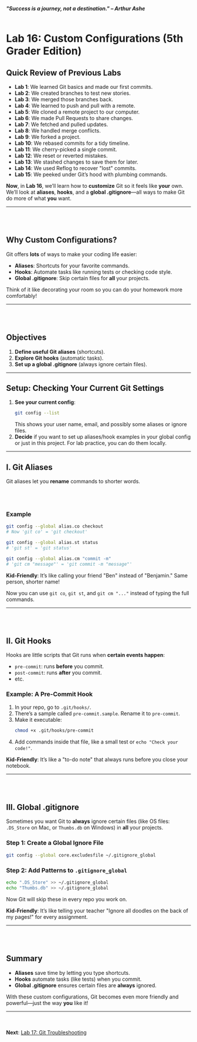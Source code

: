 ***"Success is a journey, not a destination." – Arthur Ashe***
<br><br>

# Lab 16: Custom Configurations (5th Grader Edition)


## Quick Review of Previous Labs
- **Lab 1**: We learned Git basics and made our first commits.
- **Lab 2**: We created branches to test new stories.
- **Lab 3**: We merged those branches back.
- **Lab 4**: We learned to push and pull with a remote.
- **Lab 5**: We cloned a remote project to our computer.
- **Lab 6**: We made Pull Requests to share changes.
- **Lab 7**: We fetched and pulled updates.
- **Lab 8**: We handled merge conflicts.
- **Lab 9**: We forked a project.
- **Lab 10**: We rebased commits for a tidy timeline.
- **Lab 11**: We cherry-picked a single commit.
- **Lab 12**: We reset or reverted mistakes.
- **Lab 13**: We stashed changes to save them for later.
- **Lab 14**: We used Reflog to recover "lost" commits.
- **Lab 15**: We peeked under Git’s hood with plumbing commands.

**Now**, in **Lab 16**, we’ll learn how to **customize** Git so it feels like **your** own. We’ll look at **aliases**, **hooks**, and a **global .gitignore**—all ways to make Git do more of what **you** want.

---

<br><br>
## Why Custom Configurations?
Git offers **lots** of ways to make your coding life easier:
- **Aliases**: Shortcuts for your favorite commands.
- **Hooks**: Automate tasks like running tests or checking code style.
- **Global .gitignore**: Skip certain files for **all** your projects.

Think of it like decorating your room so you can do your homework more comfortably!

---

<br><br>
## Objectives
1. **Define useful Git aliases** (shortcuts).
2. **Explore Git hooks** (automatic tasks).
3. **Set up a global .gitignore** (always ignore certain files).

---

## Setup: Checking Your Current Git Settings
1. **See your current config**:
   ```bash
   git config --list
   ```
   This shows your user name, email, and possibly some aliases or ignore files.
2. **Decide** if you want to set up aliases/hook examples in your global config or just in this project. For lab practice, you can do them locally.

---

## I. Git Aliases

Git aliases let you **rename** commands to shorter words.

<br><br>
### Example
```bash
git config --global alias.co checkout
# Now 'git co' = 'git checkout'

git config --global alias.st status
# 'git st' = 'git status'

git config --global alias.cm "commit -m"
# 'git cm "message"' = 'git commit -m "message"'
```

**Kid-Friendly**: It’s like calling your friend "Ben" instead of "Benjamin." Same person, shorter name!

Now you can use `git co`, `git st`, and `git cm "..."` instead of typing the full commands.

---

<br><br>
## II. Git Hooks

Hooks are little scripts that Git runs when **certain events happen**:
- `pre-commit`: runs **before** you commit.
- `post-commit`: runs **after** you commit.
- etc.

### Example: A Pre-Commit Hook
1. In your repo, go to `.git/hooks/`.
2. There’s a sample called `pre-commit.sample`. Rename it to `pre-commit`.
3. Make it executable:
   ```bash
   chmod +x .git/hooks/pre-commit
   ```
4. Add commands inside that file, like a small test or `echo "Check your code!"`.

**Kid-Friendly**: It’s like a "to-do note" that always runs before you close your notebook.

---

<br><br>
## III. Global .gitignore

Sometimes you want Git to **always** ignore certain files (like OS files: `.DS_Store` on Mac, or `Thumbs.db` on Windows) in **all** your projects.

### Step 1: Create a Global Ignore File
```bash
git config --global core.excludesfile ~/.gitignore_global
```

### Step 2: Add Patterns to `.gitignore_global`
```bash
echo ".DS_Store" >> ~/.gitignore_global
echo "Thumbs.db" >> ~/.gitignore_global
```

Now Git will skip these in every repo you work on.

**Kid-Friendly**: It’s like telling your teacher "Ignore all doodles on the back of my pages!" for every assignment.

---

<br><br>
## Summary
- **Aliases** save time by letting you type shortcuts.
- **Hooks** automate tasks (like tests) when you commit.
- **Global .gitignore** ensures certain files are **always** ignored.

With these custom configurations, Git becomes even more friendly and powerful—just the way **you** like it!

---

<br><br>
**Next**: [Lab 17: Git Troubleshooting](17_git_troubleshooting.md)
